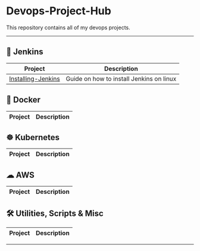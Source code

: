 # Devops-Project-Hub
This repository contains all of my devops projects.

---

## 🔧 Jenkins

| Project | Description |
|---|---|
| [Installing-Jenkins](https://github.com/ShubhamBhavsar101/Installing-Jenkins) | Guide on how to install Jenkins on linux |


## 🐳 Docker

| Project | Description |
|---|---|


## ☸ Kubernetes
| Project | Description |
|---|---|


## ☁ AWS

| Project | Description |
|---|---|


## 🛠 Utilities, Scripts & Misc

| Project | Description |
|---|---|


---

